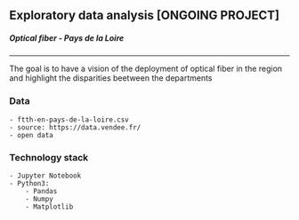 ## Exploratory data analysis [ONGOING PROJECT]
##### _Optical fiber - Pays de la Loire_
---
The goal is to have a vision of the deployment of optical fiber in the region and highlight the disparities beetween the departments

### Data
    - ftth-en-pays-de-la-loire.csv
    - source: https://data.vendee.fr/
    - open data

### Technology stack
    - Jupyter Notebook
    - Python3:
        - Pandas
        - Numpy
        - Matplotlib